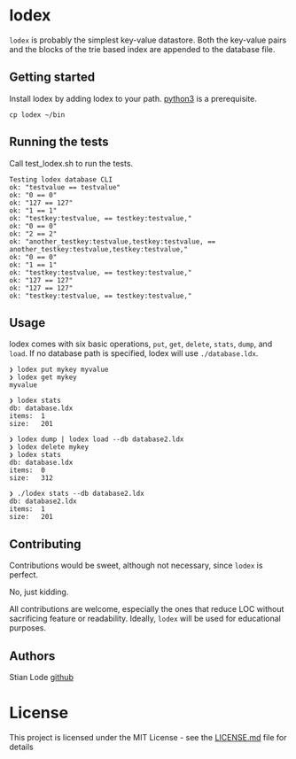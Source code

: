 # lodex

`lodex` is probably the simplest key-value datastore. Both the key-value pairs
and the blocks of the trie based index are appended to the database file.

## Getting started

Install lodex by adding lodex to your path. [python3](https://www.python.org) is a prerequisite.

```
cp lodex ~/bin
```

## Running the tests

Call test_lodex.sh to run the tests.

```
Testing lodex database CLI
ok: "testvalue == testvalue"
ok: "0 == 0"
ok: "127 == 127"
ok: "1 == 1"
ok: "testkey:testvalue, == testkey:testvalue,"
ok: "0 == 0"
ok: "2 == 2"
ok: "another_testkey:testvalue,testkey:testvalue, == another_testkey:testvalue,testkey:testvalue,"
ok: "0 == 0"
ok: "1 == 1"
ok: "testkey:testvalue, == testkey:testvalue,"
ok: "127 == 127"
ok: "127 == 127"
ok: "testkey:testvalue, == testkey:testvalue,"
```

## Usage

lodex comes with six basic operations, `put`, `get`, `delete`, `stats`, `dump`,
and `load`. If no database path is specified, lodex will use `./database.ldx`.

```
❯ lodex put mykey myvalue
❯ lodex get mykey
myvalue

❯ lodex stats
db:	database.ldx
items:	1
size:	201

❯ lodex dump | lodex load --db database2.ldx
❯ lodex delete mykey
❯ lodex stats       
db:	database.ldx
items:	0
size:	312

❯ ./lodex stats --db database2.ldx 
db:	database2.ldx
items:	1
size:	201

```

## Contributing

Contributions would be sweet, although not necessary, since `lodex` is perfect.

No, just kidding.

All contributions are welcome, especially the ones that
reduce LOC without sacrificing feature or readability. Ideally, `lodex` will be
used for educational purposes.

## Authors

Stian Lode [github](https://github.com/slode)

# License

This project is licensed under the MIT License - see the [LICENSE.md](LICENSE.md) file for details

